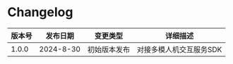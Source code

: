 # Changelog


| 版本号   | 发布日期      | 变更类型   | 详细描述          |
|-------|-----------|--------|---------------|
| 1.0.0 | 2024-8-30 | 初始版本发布 | 对接多模人机交互服务SDK |
